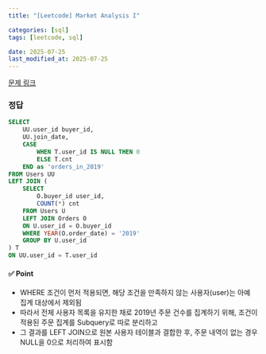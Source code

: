 ```yaml
---
title: "[Leetcode] Market Analysis I"

categories: [sql]
tags: [leetcode, sql]

date: 2025-07-25
last_modified_at: 2025-07-25
---
```

[문제 링크](https://leetcode.com/problems/market-analysis-i/description/)

### 정답
```sql
SELECT
    UU.user_id buyer_id,
    UU.join_date,
    CASE
        WHEN T.user_id IS NULL THEN 0
        ELSE T.cnt
    END as 'orders_in_2019'
FROM Users UU
LEFT JOIN (
    SELECT 
        O.buyer_id user_id, 
        COUNT(*) cnt
    FROM Users U
    LEFT JOIN Orders O
    ON U.user_id = O.buyer_id
    WHERE YEAR(O.order_date) = '2019'
    GROUP BY U.user_id
) T
ON UU.user_id = T.user_id
```

#### ✅ Point
- WHERE 조건이 먼저 적용되면, 해당 조건을 만족하지 않는 사용자(user)는 아예 집계 대상에서 제외됨
- 따라서 전체 사용자 목록을 유지한 채로 2019년 주문 건수를 집계하기 위해, 조건이 적용된 주문 집계를 Subquery로 따로 분리하고
- 그 결과를 LEFT JOIN으로 원본 사용자 테이블과 결합한 후, 주문 내역이 없는 경우 NULL을 0으로 처리하여 표시함
